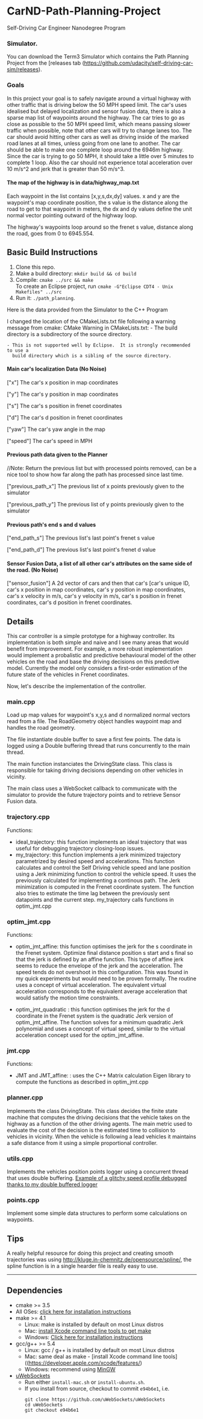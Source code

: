 # CarND-Path-Planning-Project
Self-Driving Car Engineer Nanodegree Program
   
### Simulator.
You can download the Term3 Simulator which contains the Path Planning Project from the [releases tab (https://github.com/udacity/self-driving-car-sim/releases).

### Goals
In this project your goal is to safely navigate around a virtual highway with other traffic that is driving below the 50 MPH speed limit. The car's uses idealised but delayed localization and sensor fusion data, there is also a sparse map list of waypoints around the highway. The car tries to go as close as possible to the 50 MPH speed limit, which means passing slower traffic when possible, note that other cars will try to change lanes too. The car should avoid hitting other cars as well as driving inside of the marked road lanes at all times, unless going from one lane to another. The car should be able to make one complete loop around the 6946m highway. Since the car is trying to go 50 MPH, it should take a little over 5 minutes to complete 1 loop. Also the car should not experience total acceleration over 10 m/s^2 and jerk that is greater than 50 m/s^3.

#### The map of the highway is in data/highway_map.txt
Each waypoint in the list contains  [x,y,s,dx,dy] values. x and y are the waypoint's map coordinate position, the s value is the distance along the road to get to that waypoint in meters, the dx and dy values define the unit normal vector pointing outward of the highway loop.

The highway's waypoints loop around so the frenet s value, distance along the road, goes from 0 to 6945.554.

## Basic Build Instructions

1. Clone this repo.
2. Make a build directory: `mkdir build && cd build`
3. Compile: `cmake ../src && make`  
   To create an Eclipse project, run `cmake -G"Eclipse CDT4 - Unix Makefiles" ../src `
4. Run it: `./path_planning`.

Here is the data provided from the Simulator to the C++ Program

I changed the location of the CMakeLists.txt file following a warning message from cmake:
    CMake Warning in CMakeLists.txt:
    - The build directory is a subdirectory of the source directory.

    - This is not supported well by Eclipse.  It is strongly recommended to use a
      build directory which is a sibling of the source directory.



#### Main car's localization Data (No Noise)

["x"] The car's x position in map coordinates

["y"] The car's y position in map coordinates

["s"] The car's s position in frenet coordinates

["d"] The car's d position in frenet coordinates

["yaw"] The car's yaw angle in the map

["speed"] The car's speed in MPH

#### Previous path data given to the Planner

//Note: Return the previous list but with processed points removed, can be a nice tool to show how far along
the path has processed since last time. 

["previous_path_x"] The previous list of x points previously given to the simulator

["previous_path_y"] The previous list of y points previously given to the simulator

#### Previous path's end s and d values 

["end_path_s"] The previous list's last point's frenet s value

["end_path_d"] The previous list's last point's frenet d value

#### Sensor Fusion Data, a list of all other car's attributes on the same side of the road. (No Noise)

["sensor_fusion"] A 2d vector of cars and then that car's [car's unique ID, car's x position in map coordinates, car's y position in map coordinates, car's x velocity in m/s, car's y velocity in m/s, car's s position in frenet coordinates, car's d position in frenet coordinates. 

## Details

This car controller is a simple prototype for a highway controller.
Its implementation is both simple and naive and I see many areas that would benefit from improvement.
For example, a more robust implementation would implement a probalistic and predictive behavioural model of the other vehicles on the road and base the driving decisions on this predictive model.
Currently the model only considers a first-order estimation of the future state of the vehicles in Frenet coordinates. 

Now, let's describe the implementation of the controller.

### main.cpp
Load up map values for waypoint's x,y,s and d normalized normal vectors read from a file.
The RoadGeometry object handles waypoint map and handles the road geometry.

The file instantiate double buffer to save a first few points. The data is logged using a Double buffering thread that runs concurrently to the main thread.

The main function instanciates the DrivingState class. This class is responsible for taking driving decisions depending on other vehicles in vicinity.

The main class uses a WebSocket callback to communicate with the simulator to provide the future trajectory points and to retrieve Sensor Fusion data.

### trajectory.cpp
Functions:
- ideal_trajectory: this function implements an ideal trajectory that was useful for debugging trajectory closing-loop issues.
- my_trajectory: this function implements a jerk minimized trajectory parametrized by desired speed and accelerations.
This function calculates and control the Self Driving vehicle speed and lane position using a Jerk minimizing function to control the vehicle speed. It uses the previously calculated for implementing a continous path. The Jerk minimization is computed in the Frenet coordinate system.
The function also tries to estimate the time lag between the previously sent datapoints and the current step.
my_trajectory calls functions in optim_jmt.cpp

### optim_jmt.cpp
Functions:
- optim_jmt_affine: this function optimises the jerk for the s coordinate in the Frenet system. 
Optimize final distance position s start and s final so that the jerk is defined by an affine function. This type of affine jerk seems to reduce the envelope of the jerk and the acceleration. The speed tends do not overshoot in this configuration. This was found in my quick experiments but would need to be proven formally.
The routine uses a concept of virtual acceleration. The equivalent virtual acceleration corresponds to
the equivalent average acceleration that would satisfy the motion time constraints.

- optim_jmt_quadratic : this function optimises the jerk for the d coordinate in the Frenet system is the quadratic Jerk version of optim_jmt_affine. The function solves for a minimum quadratic Jerk polynomial and uses a concept of virtual speed, similar to the virtual acceleration concept used for the optim_jmt_affine.


### jmt.cpp
Functions:
- JMT and  JMT_affine: : uses the C++ Matrix calculation Eigen library to compute the functions as described in optim_jmt.cpp

### planner.cpp
Implements the class DrivingState. This class decides the finite state machine that computes the driving decisions that the vehicle takes on the highway as a function of the other driving agents.
The main metric used to evaluate the cost of the decision is the estimated time to collision to vehicles in vicinity.
When the vehicle is following a lead vehicles it maintains a safe distance from it using a simple proportional controller.

### utils.cpp
Implements the vehicles position points logger using a concurrent thread that uses double buffering.
[Example of a glitchy speed profile debugged thanks to my double buffered logger](scripts/need_to_adjust_new_points.png)


### points.cpp
Implement some simple data structures to perform some calculations on waypoints.

## Tips

A really helpful resource for doing this project and creating smooth trajectories was using http://kluge.in-chemnitz.de/opensource/spline/, the spline function is in a single hearder file is really easy to use.

---

## Dependencies

* cmake >= 3.5
 * All OSes: [click here for installation instructions](https://cmake.org/install/)
* make >= 4.1
  * Linux: make is installed by default on most Linux distros
  * Mac: [install Xcode command line tools to get make](https://developer.apple.com/xcode/features/)
  * Windows: [Click here for installation instructions](http://gnuwin32.sourceforge.net/packages/make.htm)
* gcc/g++ >= 5.4
  * Linux: gcc / g++ is installed by default on most Linux distros
  * Mac: same deal as make - [install Xcode command line tools]((https://developer.apple.com/xcode/features/)
  * Windows: recommend using [MinGW](http://www.mingw.org/)
* [uWebSockets](https://github.com/uWebSockets/uWebSockets)
  * Run either `install-mac.sh` or `install-ubuntu.sh`.
  * If you install from source, checkout to commit `e94b6e1`, i.e.
    ```
    git clone https://github.com/uWebSockets/uWebSockets 
    cd uWebSockets
    git checkout e94b6e1
    ```

